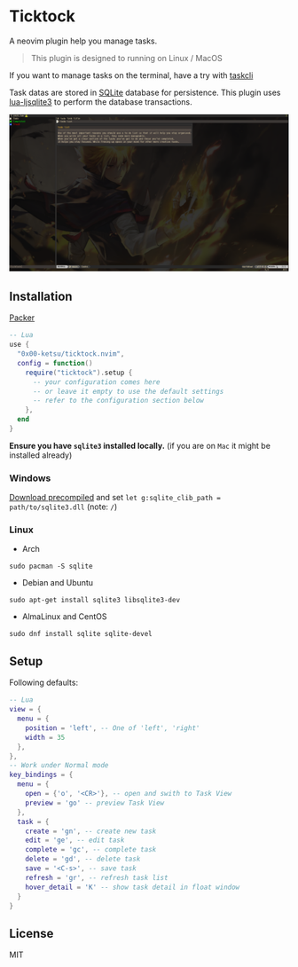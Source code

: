 # Ticktock

A neovim plugin help you manage tasks.

> This plugin is designed to running on Linux / MacOS

If you want to manage tasks on the terminal, have a try with [taskcli](https://github.com/0x00-ketsu/taskcli)

Task datas are stored in [SQLite](https://www.sqlite.org/index.html) database for persistence.
This plugin uses [lua-ljsqlite3](https://github.com/stepelu/lua-ljsqlite3) to perform the database transactions.

![ticktock](./_assets/demo.png) 

## Installation

[Packer](https://github.com/wbthomason/packer.nvim)

```lua
-- Lua
use {
  "0x00-ketsu/ticktock.nvim",
  config = function()
    require("ticktock").setup {
      -- your configuration comes here
      -- or leave it empty to use the default settings
      -- refer to the configuration section below
    },
  end
}
```

**Ensure you have `sqlite3` installed locally.** (if you are on `Mac` it might be installed already)

### Windows

[Download precompiled](https://www.sqlite.org/download.html) and set `let g:sqlite_clib_path = path/to/sqlite3.dll` (note: `/`)

### Linux

- Arch

```shell
sudo pacman -S sqlite
```

- Debian and Ubuntu

```shell
sudo apt-get install sqlite3 libsqlite3-dev
```

- AlmaLinux and CentOS

```shell
sudo dnf install sqlite sqlite-devel
```

## Setup

Following defaults:

```lua
-- Lua
view = {
  menu = {
    position = 'left', -- One of 'left', 'right'
    width = 35
  },
},
-- Work under Normal mode
key_bindings = {
  menu = {
    open = {'o', '<CR>'}, -- open and swith to Task View
    preview = 'go' -- preview Task View
  },
  task = {
    create = 'gn', -- create new task
    edit = 'ge', -- edit task
    complete = 'gc', -- complete task
    delete = 'gd', -- delete task
    save = '<C-s>', -- save task
    refresh = 'gr', -- refresh task list
    hover_detail = 'K' -- show task detail in float window
  }
}
```

## License

MIT

